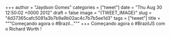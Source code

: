 
+++
author = "Jaydson Gomes"
categories = ["tweet"]
date = "Thu Aug 30 12:50:02 +0000 2012"
draft = false
image = "{TWEET_IMAGE}"
slug = "4d37365cafc5081a3b7b9a9b02ac4c7b7b5ee1d3"
tags = ["tweet"]
title = """Começando agora o #Brazil..."""
+++
Começando agora o #BrazilJS com o Richard Worth !
